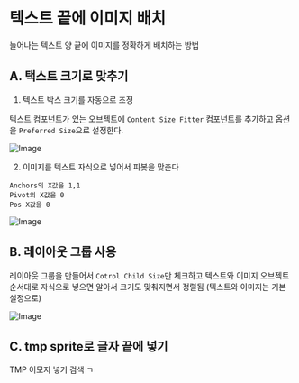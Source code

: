 # 텍스트 끝에 이미지 배치
늘어나는 텍스트 양 끝에 이미지를 정확하게 배치하는 방법


## A. 택스트 크기로 맞추기

1. 텍스트 박스 크기를 자동으로 조정

텍스트 컴포넌트가 있는 오브젝트에 `Content Size Fitter` 컴포넌트를 추가하고 옵션을 `Preferred Size`으로 설정한다.

![Image](https://github.com/user-attachments/assets/256a43c5-40fe-4f2a-a965-ae44af97b92c)

2. 이미지를 텍스트 자식으로 넣어서 피봇을 맞춘다
```
Anchors의 X값을 1,1
Pivot의 X값을 0
Pos X값을 0
```
![Image](https://github.com/user-attachments/assets/269475fc-8dba-4160-8ecc-fdfe998b521e)


## B. 레이아웃 그룹 사용

레이아웃 그룹을 만들어서 `Cotrol Child Size`만 체크하고 텍스트와 이미지 오브젝트 순서대로 자식으로 넣으면 알아서 크기도 맞춰지면서 정렬됨 (텍스트와 이미지는 기본 설정으로)

![Image](https://github.com/user-attachments/assets/b5c95ac4-ccdd-4c19-a47a-9e5c4a90890c)


## C. tmp sprite로 글자 끝에 넣기
TMP 이모지 넣기 검색 ㄱ
